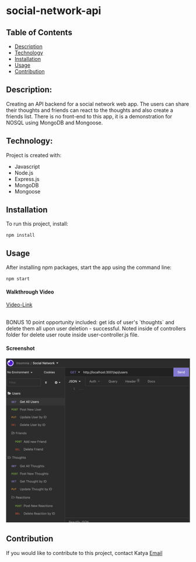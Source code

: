 # social-network-api

## Table of Contents

- [Description](#description)
- [Technology](#Technology)
- [Installation](#installation)
- [Usage](#usage)
- [Contribution](#contribution)

## Description:

Creating an API backend for a social network web app. The users can share their thoughts and friends can react to the thoughts and also create a friends list. There is no front-end to this app, it is a demonstration for NOSQL using MongoDB and Mongoose.

## Technology:

Project is created with:

- Javascript
- Node.js
- Express.js
- MongoDB
- Mongoose

## Installation

To run this project, install:

```
npm install
```

## Usage

After installing npm packages, start the app using the command line:

```
npm start
```

#### Walkthrough Video
[Video-Link](https://drive.google.com/file/d/1UOiwcioD7bYXK6pfywbA1umOGXkDsho6/view?usp=sharing)

<br>
 BONUS 10 point opportunity included: get ids of user's `thoughts` and delete them all upon user deletion - successful. Noted inside of controllers folder for delete user route inside user-controller.js file.

#### Screenshot
![Screenshot](https://raw.githubusercontent.com/katyajuliet/social-network-api/main/images/insomnia.png)

## Contribution
If you would like to contribute to this project, contact Katya [Email](mailto:katyajuliet22@gmail.com)